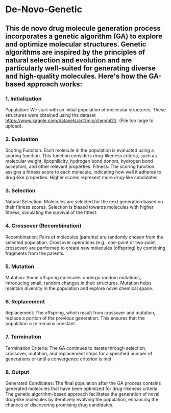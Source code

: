 # De-Novo-Genetic

## This de novo drug molecule generation process incorporates a genetic algorithm (GA) to explore and optimize molecular structures. Genetic algorithms are inspired by the principles of natural selection and evolution and are particularly well-suited for generating diverse and high-quality molecules. Here's how the GA-based approach works:

### 1. Initialization
Population: We start with an initial population of molecular structures. These structures were obtained using the dataset https://www.kaggle.com/datasets/art3mis/chembl22. (File too large to upload). 
### 2. Evaluation
Scoring Function: Each molecule in the population is evaluated using a scoring function. This function considers drug-likeness criteria, such as molecular weight, lipophilicity, hydrogen bond donors, hydrogen bond acceptors, and other relevant properties.
Fitness: The scoring function assigns a fitness score to each molecule, indicating how well it adheres to drug-like properties. Higher scores represent more drug-like candidates.
### 3. Selection
Natural Selection: Molecules are selected for the next generation based on their fitness scores. Selection is biased towards molecules with higher fitness, simulating the survival of the fittest.
### 4. Crossover (Recombination)
Recombination: Pairs of molecules (parents) are randomly chosen from the selected population. Crossover operations (e.g., one-point or two-point crossover) are performed to create new molecules (offspring) by combining fragments from the parents.
### 5. Mutation
Mutation: Some offspring molecules undergo random mutations, introducing small, random changes in their structures. Mutation helps maintain diversity in the population and explore novel chemical space.
### 6. Replacement
Replacement: The offspring, which result from crossover and mutation, replace a portion of the previous generation. This ensures that the population size remains constant.
### 7. Termination
Termination Criteria: The GA continues to iterate through selection, crossover, mutation, and replacement steps for a specified number of generations or until a convergence criterion is met.
### 8. Output
Generated Candidates: The final population after the GA process contains generated molecules that have been optimized for drug-likeness criteria.
The genetic algorithm-based approach facilitates the generation of novel drug-like molecules by iteratively evolving the population, enhancing the chances of discovering promising drug candidates.
